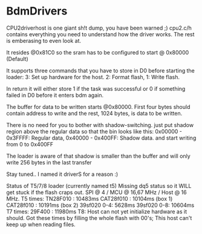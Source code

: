 # BdmDrivers

CPU2driverhost is one giant sh!t dump, you have been warned ;)
cpu2.c/h contains everything you need to understand how the driver works. The rest is emberasing  to even look at.

It resides @0x81C0 so the sram has to be configured to start @ 0x80000 (Default)

It supports three commands that you have to store in D0 before starting the loader:
3: Set up hardware for the host. 2: Format flash, 1: Write flash.

In return it will either store 1 if the task was successful or 0 if something failed in D0 before it enters bdm again.

The buffer for data to be written starts @0x80000.
First four bytes should contain address to write and the rest, 1024 bytes, is data to be written.

There is no need for you to bother with shadow-switching. just put shadow region above the regular data so that the bin looks like this:
0x00000 - 0x3FFFF: Regular data,
0x40000 - 0x400FF: Shadow data.
and start writing from 0 to 0x400FF

The loader is aware of that shadow is smaller than the buffer and will only write 256 bytes in the last transfer

Stay tuned.. I named it driverS for a reason :)

Status of T5/7/8 loader (currently named t5)
Missing dq5 status so it WILL get stuck if the flash craps out.
SPI @ 4 / MCU @ 16,67 MHz / Host @ 16 MHz.
T5 times:
TN28F010    : 10483ms
CAT28f010   : 10104ms (box 1)
CAT28f010   : 10191ms (box 2)
39sf020  0-4:  5628ms 
39sf020  0-8: 10604ms
T7 times:
29F400      : 11980ms
T8: Host can not yet initialize hardware as it should.
Got these times by filling the whole flash with 00's; This host can't keep up when reading files.

